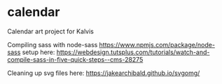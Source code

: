 # calendar

Calendar art project for Kalvis

Compiling sass with node-sass
https://www.npmjs.com/package/node-sass
setup here: https://webdesign.tutsplus.com/tutorials/watch-and-compile-sass-in-five-quick-steps--cms-28275

Cleaning up svg files here:
https://jakearchibald.github.io/svgomg/
